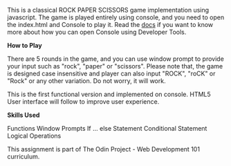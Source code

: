 This is a classical ROCK PAPER SCISSORS game implementation using javascript. 
The game is played entirely using console, and you need to open the index.html
and Console to play it. Read the [docs](https://developers.google.com/web/tools/chrome-devtools/open) if you want to know more about how you can
open Console using Developer Tools.

**How to Play**

There are 5 rounds in the game, and you can use window prompt to provide your 
input such as "rock", "paper" or "scissors". Please note that, the game is 
designed case insensitive and player can also input "ROCK", "roCK" or "Rock" or 
any other variation. Do not worry, it will work. 

This is the first functional version and implemented on console. HTML5 User 
interface will follow to improve user experience.

**Skills Used**

Functions
Window Prompts
If ... else Statement
Conditional Statement
Logical Operations

This assignment is part of The Odin Project - Web Development 101 curriculum. 
 

